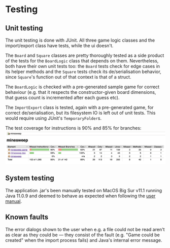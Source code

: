 # Testing

## Unit testing
The unit testing is done with JUnit. All three game logic classes and the import/export class have tests, while the ui doesn't.

The `Board` and `Square` classes are pretty thoroughly tested as a side product of the tests for the `BoardLogic` class that depends on them. Nevertheless, both have their own unit tests too: the `Board` tests check for edge cases in its helper methods and the `Square` tests check its de/serialisation behavior, since `Square`'s function out of that context is that of a struct.

The `BoardLogic` is checked with a pre-generated sample game for correct behaviour (e.g. that it respects the constructor-given board dimensions, that guess count is incremented after each guess etc).

The `ImportExport` class is tested, again with a pre-generated game, for correct de/serialisation, but its filesystem IO is left out of unit tests. This would require using JUnit's `TemporaryFolder`s.

The test coverage for instructions is 90% and 85% for branches:
![test coverage report](img/cov-1.png)

## System testing
The application .jar's been manually tested on MacOS Big Sur v11.1 running Java 11.0.9 and deemed to behave as expected when following the [user manual](./user-manual.md).

## Known faults
The error dialogs shown to the user when e.g. a file could not be read aren't as clear as they could be — they consist of the fault (e.g. "Game could be created" when the import process fails) and Java's internal error message.